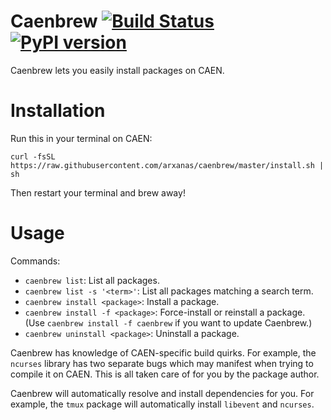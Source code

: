 # Caenbrew [![Build Status](https://travis-ci.org/arxanas/caenbrew.svg?branch=master)](https://travis-ci.org/arxanas/caenbrew) [![PyPI version](https://img.shields.io/pypi/v/caenbrew.svg)](https://pypi.python.org/pypi/caenbrew)

Caenbrew lets you easily install packages on CAEN.

# Installation

Run this in your terminal on CAEN:

```
curl -fsSL https://raw.githubusercontent.com/arxanas/caenbrew/master/install.sh | sh
```

Then restart your terminal and brew away!

# Usage

Commands:

  * `caenbrew list`: List all packages.
  * `caenbrew list -s '<term>'`: List all packages matching a search term.
  * `caenbrew install <package>`: Install a package.
  * `caenbrew install -f <package>`: Force-install or reinstall a package. (Use
    `caenbrew install -f caenbrew` if you want to update Caenbrew.)
  * `caenbrew uninstall <package>`: Uninstall a package.

Caenbrew has knowledge of CAEN-specific build quirks. For example, the `ncurses`
library has two separate bugs which may manifest when trying to compile it on
CAEN. This is all taken care of for you by the package author.

Caenbrew will automatically resolve and install dependencies for you. For
example, the `tmux` package will automatically install `libevent` and `ncurses`.
